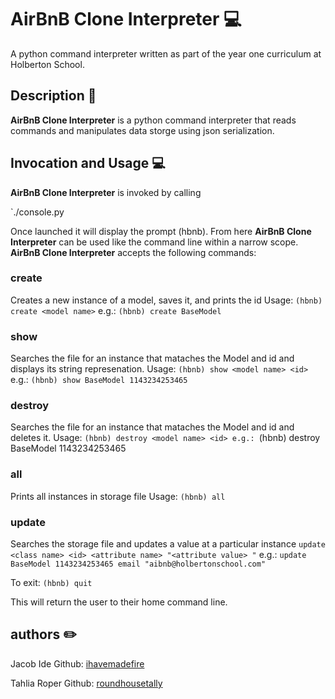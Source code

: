# AirBnB Clone Interpreter :computer:

A python command interpreter written as part of the year one curriculum at Holberton School.

## Description :speech_balloon:

**AirBnB Clone Interpreter** is a python command interpreter that reads commands and manipulates data storge using json serialization.

## Invocation and Usage :computer:
**AirBnB Clone Interpreter** is invoked by calling

`./console.py

Once launched it will display the prompt (hbnb).  From here **AirBnB Clone Interpreter** can be used like the command line within a narrow scope. **AirBnB Clone Interpreter** accepts the following commands:

### create
Creates a new instance of a model, saves it, and prints the id
Usage:
`(hbnb) create <model name>`
	e.g.:
`(hbnb) create BaseModel`

### show
Searches the file for an instance that mataches the Model and id and displays its string represenation.
Usage:
`(hbnb) show <model name> <id>`
e.g.:
`(hbnb) show BaseModel 1143234253465`

### destroy
Searches the file for an instance that mataches the Model and id and deletes it.
Usage:
`(hbnb) destroy <model name> <id>
e.g.:
`(hbnb) destroy BaseModel 1143234253465

### all
Prints all instances in storage file
Usage:
`(hbnb) all`

### update
Searches the storage file and updates a value at a particular instance
`update <class name> <id> <attribute name> "<attribute value>
"`
e.g.:
`update BaseModel 1143234253465 email "aibnb@holbertonschool.com"`

To exit:
`(hbnb) quit`


This will return the user to their home command line.

## authors :pencil2:
Jacob Ide Github: [ihavemadefire](https://github.com/ihavemadefire)

Tahlia Roper Github: [roundhousetally](https://github.com/roundhousetally)